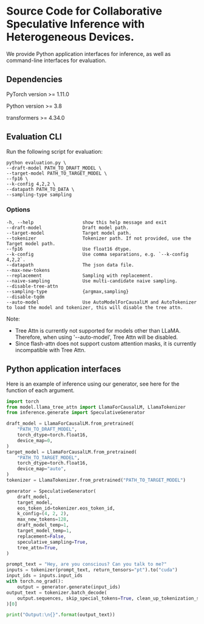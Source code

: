 # Source Code for Collaborative Speculative Inference with Heterogeneous Devices.

We provide Python application interfaces for inference, as well as command-line interfaces for evaluation.

## Dependencies

PyTorch version >= 1.11.0

Python version >= 3.8

transformers >= 4.34.0

## Evaluation CLI
Run the following script for evaluation:
```
python evaluation.py \
--draft-model PATH_TO_DRAFT_MODEL \
--target-model PATH_TO_TARGET_MODEL \
--fp16 \
--k-config 4,2,2 \
--datapath PATH_TO_DATA \
--sampling-type sampling
```

### Options
```
-h, --help                  show this help message and exit
--draft-model               Draft model path.
--target-model              Target model path.
--tokenizer                 Tokenizer path. If not provided, use the Target model path.
--fp16                      Use float16 dtype.
--k-config                  Use comma separations, e.g. `--k-config 4,2,2`.
--datapath                  The json data file.
--max-new-tokens
--replacement               Sampling with replacement.
--naive-sampling            Use multi-candidate naive sampling.
--disable-tree-attn
--sampling-type             {argmax,sampling}
--disable-tqdm
--auto-model                Use AutoModelForCausalLM and AutoTokenizer to load the model and tokenizer, this will disable the tree attn.
```

Note:
* Tree Attn is currently not supported for models other than LLaMA. Therefore, when using '--auto-model', Tree Attn will be disabled.
* Since flash-attn does not support custom attention masks, it is currently incompatible with Tree Attn.

## Python application interfaces
Here is an example of inference using our generator, see here for the function of each argument.
```python
import torch
from model.llama_tree_attn import LlamaForCausalLM, LlamaTokenizer
from inference.generate import SpeculativeGenerator

draft_model = LlamaForCausalLM.from_pretrained(
    "PATH_TO_DRAFT_MODEL",
    torch_dtype=torch.float16,
    device_map=0,
)
target_model = LlamaForCausalLM.from_pretrained(
    "PATH_TO_TARGET_MODEL",
    torch_dtype=torch.float16,
    device_map="auto",
)
tokenizer = LlamaTokenizer.from_pretrained("PATH_TO_TARGET_MODEL")

generator = SpeculativeGenerator(
    draft_model,
    target_model,
    eos_token_id=tokenizer.eos_token_id,
    k_config=(4, 2, 2),
    max_new_tokens=128,
    draft_model_temp=1,
    target_model_temp=1,
    replacement=False,
    speculative_sampling=True,
    tree_attn=True,
)

prompt_text = "Hey, are you conscious? Can you talk to me?"
inputs = tokenizer(prompt_text, return_tensors="pt").to("cuda")
input_ids = inputs.input_ids
with torch.no_grad():
    output = generator.generate(input_ids)
output_text = tokenizer.batch_decode(
    output.sequences, skip_special_tokens=True, clean_up_tokenization_spaces=False
)[0]

print("Output:\n{}".format(output_text))

```
